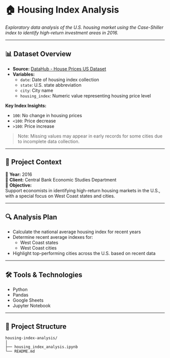 # 🏠 Housing Index Analysis

*Exploratory data analysis of the U.S. housing market using the Case-Shiller index to identify high-return investment areas in 2016.*

---

## 📊 Dataset Overview

- **Source:** [DataHub - House Prices US Dataset](https://datahub.io/core/house-prices-us#readme)
- **Variables:**
  - `date`: Date of housing index collection
  - `state`: U.S. state abbreviation
  - `city`: City name
  - `housing_index`: Numeric value representing housing price level

**Key Index Insights:**
- `100`: No change in housing prices  
- `<100`: Price decrease  
- `>100`: Price increase

> Note: Missing values may appear in early records for some cities due to incomplete data collection.

---

## 🧠 Project Context

📅 **Year:** 2016  
🏦 **Client:** Central Bank Economic Studies Department  
🎯 **Objective:**  
Support economists in identifying high-return housing markets in the U.S., with a special focus on West Coast states and cities.

---

## 🔍 Analysis Plan

- Calculate the national average housing index for recent years
- Determine recent average indexes for:
  - West Coast states
  - West Coast cities
- Highlight top-performing cities across the U.S. based on recent data

---

## 🛠️ Tools & Technologies

- Python
- Pandas
- Google Sheets
- Jupyter Notebook

---

## 📁 Project Structure

```
housing-index-analysis/
│
├── housing_index_analysis.ipynb
└── README.md
